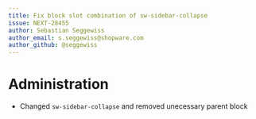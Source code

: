 ```yaml
---
title: Fix block slot combination of sw-sidebar-collapse
issue: NEXT-28455
author: Sebastian Seggewiss
author_email: s.seggewiss@shopware.com
author_github: @seggewiss
---
```

# Administration
* Changed `sw-sidebar-collapse` and removed unecessary parent block
